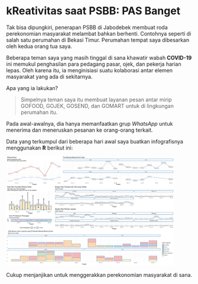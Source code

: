 kReativitas saat PSBB: PAS Banget
================

Tak bisa dipungkiri, penerapan PSBB di Jabodebek membuat roda perekonomian masyarakat melambat bahkan berhenti. Contohnya seperti di salah satu perumahan di Bekasi Timur. Perumahan tempat saya dibesarkan oleh kedua orang tua saya.

Beberapa teman saya yang masih tinggal di sana khawatir wabah **COVID-19** ini memukul penghasilan para pedagang pasar, ojek, dan pekerja harian lepas. Oleh karena itu, ia menginisiasi suatu kolaborasi antar elemen masyarakat yang ada di sekitarnya.

Apa yang ia lakukan?

> Simpelnya teman saya itu membuat layanan pesan antar mirip GOFOOD, GOJEK, GOSEND, dan GOMART untuk di lingkungan perumahan itu.

Pada awal-awalnya, dia hanya memanfaatkan grup *WhatsApp* untuk menerima dan meneruskan pesanan ke orang-orang terkait.

Data yang terkumpul dari beberapa hari awal saya buatkan infografisnya menggunakan **R** berikut ini:

<img src="https://raw.githubusercontent.com/ikanx101/belajaR/master/Bukan%20Infografis/PAS%20Banget/pas.png" width="90%" />

Cukup menjanjikan untuk menggerakkan perekonomian masyarakat di sana.
